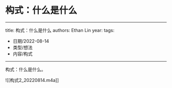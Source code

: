 # 构式：什么是什么


---
title: 构式：什么是什么
authors: Ethan Lin
year:
tags:
  - 日期/2022-08-14 
  - 类型/想法 
  - 内容/构式 
---



构式：什么是什么。



![[构式2_20220814.m4a]]
